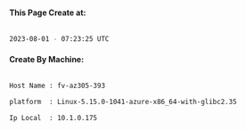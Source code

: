 
   
#### This Page Create at:

```bash

2023-08-01 - 07:23:25 UTC

```

#### Create By Machine:

```bash

Host Name : fv-az305-393

platform  : Linux-5.15.0-1041-azure-x86_64-with-glibc2.35

Ip Local  : 10.1.0.175

```

